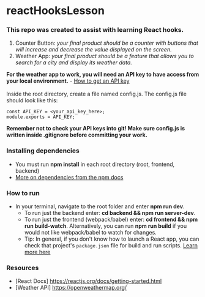 # reactHooksLesson

### This repo was created to assist with learning React hooks.

1. Counter Button:
  *your final product should be a counter with buttons that will increase and decrease the value displayed on the screen.*
2. Weather App:
   *your final product should be a feature that allows you to search for a city and display its weather data.*
   
  **For the weather app to work, you will need an API key to have access from your local environment.**
    - [How to get an API key](https://openweathermap.org/faq) <br> <br>
    Inside the root directory, create a file named config.js. The config.js file should look like this:
    
    const API_KEY = <your_api_key_here>;
    module.exports = API_KEY;
    
**Remember not to check your API keys into git! Make sure config.js is written inside .gitignore before committing your work.**

### Installing dependencies
- You must run **npm install** in each root directory (root, frontend, backend)
- [More on dependencies from the npm docs](https://docs.npmjs.com/specifying-dependencies-and-devdependencies-in-a-package-json-file)

### How to run
  - In your terminal, navigate to the root folder and enter **npm run dev**.
    -  To run just the backend enter: **cd backend && npm run server-dev**.
    - To run just the frontend (webpack/babel) enter: **cd frontend && npm run build-watch**. Alternatively, you can run **npm run build** if you would not like webpack/babel to watch for changes.
    - Tip: In general, if you don't know how to launch a React app, you can check that project's ```package.json``` file for build and run scripts. [Learn more here](https://www.letsreact.org/package-json-explained/)

### Resources
- [React Docs] https://reactjs.org/docs/getting-started.html
- [Weather API] https://openweathermap.org/

